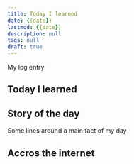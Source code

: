 ```yaml
---
title: Today I learned
date: {{date}}
lastmod: {{date}}
description: null
tags: null
draft: true
---
```


My log entry

## Today I learned

## Story of the day

Some lines around a main fact of my day

## Accros the internet
